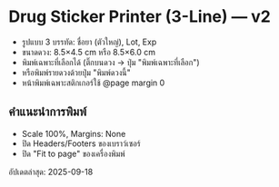 # Drug Sticker Printer (3-Line) — v2

- รูปแบบ 3 บรรทัด: ชื่อยา (ตัวใหญ่), Lot, Exp
- ขนาดดวง: 8.5×4.5 cm หรือ 8.5×6.0 cm
- พิมพ์เฉพาะที่เลือกได้ (ติ๊กบนดวง → ปุ่ม "พิมพ์เฉพาะที่เลือก")
- หรือพิมพ์รายดวงด้วยปุ่ม "พิมพ์ดวงนี้"
- หน้าพิมพ์เฉพาะสติกเกอร์ใช้ @page margin 0

## คำแนะนำการพิมพ์
- Scale 100%, Margins: None
- ปิด Headers/Footers ของเบราว์เซอร์
- ปิด "Fit to page" ของเครื่องพิมพ์

อัปเดตล่าสุด: 2025-09-18